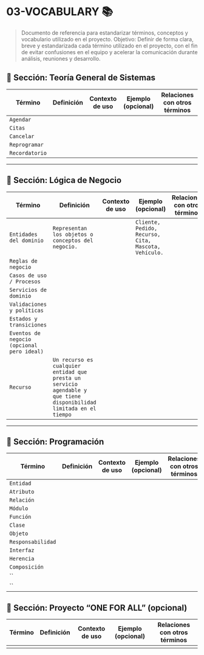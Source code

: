# 03-VOCABULARY 📚

> Documento de referencia para estandarizar términos, conceptos y vocabulario utilizado en el proyecto. Objetivo: Definir de forma clara, breve y estandarizada cada término utilizado en el proyecto, con el fin de evitar confusiones en el equipo y acelerar la comunicación durante análisis, reuniones y desarrollo.

## 📌 Sección: Teoría General de Sistemas

| Término        | Definición | Contexto de uso | Ejemplo (opcional) | Relaciones con otros términos |
| -------------- | ---------- | --------------- | ------------------ | ----------------------------- |
| `Agendar`      |            |                 |                    |                               |
| `Citas`        |            |                 |                    |                               |
| `Cancelar`     |            |                 |                    |                               |
| `Reprogramar`  |            |                 |                    |                               |
| `Recordatorio` |            |                 |                    |                               |


---

## 📌 Sección: Lógica de Negocio

| Término                                    | Definición                                                                                                          | Contexto de uso | Ejemplo (opcional)                                   | Relaciones con otros términos |
| ------------------------------------------ | ------------------------------------------------------------------------------------------------------------------- | --------------- | ---------------------------------------------------- | ----------------------------- |
| `Entidades del dominio`                    | `Representan los objetos o conceptos del negocio.`                                                                  |                 | `Cliente, Pedido, Recurso, Cita, Mascota, Vehículo.` |                               |
| `Reglas de negocio`                        |                                                                                                                     |                 |                                                      |                               |
| `Casos de uso / Procesos`                  |
| `Servicios de dominio`                     |                                                                                                                     |                 |                                                      |                               |
| `Validaciones y políticas`                 |                                                                                                                     |                 |                                                      |                               |
| `Estados y transiciones`                   |                                                                                                                     |                 |                                                      |                               |
| `Eventos de negocio (opcional pero ideal)` |                                                                                                                     |                 |                                                      |                               |
| `Recurso`                                  | `Un recurso es cualquier entidad que presta un servicio agendable y que tiene disponibilidad limitada en el tiempo` |                 |                                                      |                               |

---

## 📌 Sección: Programación

| Término           | Definición | Contexto de uso | Ejemplo (opcional) | Relaciones con otros términos |
| ----------------- | ---------- | --------------- | ------------------ | ----------------------------- |
| `Entidad`         |            |                 |                    |                               |
| `Atributo`        |            |                 |                    |                               |
| `Relación`        |            |                 |                    |                               |
| `Módulo`          |            |                 |                    |                               |
| `Función`         |            |                 |                    |                               |
| `Clase`           |            |                 |                    |                               |
| `Objeto`          |            |                 |                    |                               |
| `Responsabilidad` |            |                 |                    |                               |
| `Interfaz`        |            |                 |                    |                               |
| `Herencia`        |            |                 |                    |                               |
| `Composición`     |            |                 |                    |                               |
| ``                |            |                 |                    |                               |
| ``                |            |                 |                    |                               |

## 📌 Sección: Proyecto “ONE FOR ALL” (opcional)

| Término | Definición | Contexto de uso | Ejemplo (opcional) | Relaciones con otros términos |
| ------- | ---------- | --------------- | ------------------ | ----------------------------- |
|         |            |                 |                    |                               |
